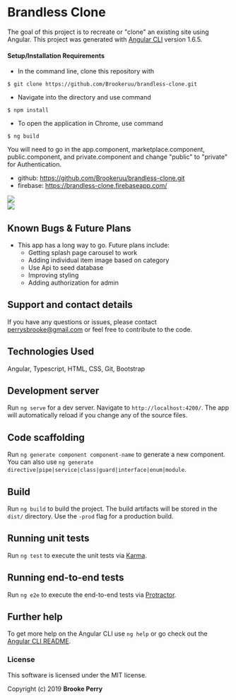 # Brandless Clone

The goal of this project is to recreate or "clone" an existing site using Angular.
This project was generated with [Angular CLI](https://github.com/angular/angular-cli) version 1.6.5.


#### Setup/Installation Requirements

* In the command line, clone this repository with
```
$ git clone https://github.com/Brookeruu/brandless-clone.git
```

* Navigate into the directory and use command
```
$ npm install
```
* To open the application in Chrome, use command
```
$ ng build
```

You will need to go in the app.component, marketplace.component, public.component, and private.component and change "public" to "private" for Authentication.


* github: https://github.com/Brookeruu/brandless-clone.git
* firebase: https://brandless-clone.firebaseapp.com/

![](assets/Brandless-gif.gif)
<br>
![](assets/brandless-login-gif.gif)

## Known Bugs & Future Plans

* This app has a long way to go. Future plans include:
  * Getting splash page carousel to work
  * Adding individual item image based on category
  * Use Api to seed database
  * Improving styling
  * Adding authorization for admin


## Support and contact details

If you have any questions or issues, please contact perrysbrooke@gmail.com or feel free to contribute to the code.

## Technologies Used

Angular, Typescript, HTML, CSS, Git, Bootstrap

## Development server

Run `ng serve` for a dev server. Navigate to `http://localhost:4200/`. The app will automatically reload if you change any of the source files.

## Code scaffolding

Run `ng generate component component-name` to generate a new component. You can also use `ng generate directive|pipe|service|class|guard|interface|enum|module`.

## Build

Run `ng build` to build the project. The build artifacts will be stored in the `dist/` directory. Use the `-prod` flag for a production build.

## Running unit tests

Run `ng test` to execute the unit tests via [Karma](https://karma-runner.github.io).

## Running end-to-end tests

Run `ng e2e` to execute the end-to-end tests via [Protractor](http://www.protractortest.org/).

## Further help

To get more help on the Angular CLI use `ng help` or go check out the [Angular CLI README](https://github.com/angular/angular-cli/blob/master/README.md).

### License

This software is licensed under the MIT license.

Copyright (c) 2019 **Brooke Perry**

